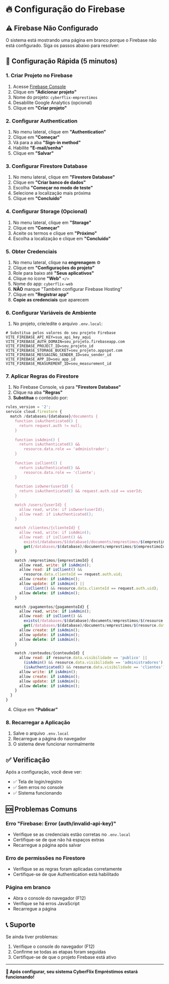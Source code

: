 # 🔥 Configuração do Firebase

## ⚠️ Firebase Não Configurado

O sistema está mostrando uma página em branco porque o Firebase não está configurado. Siga os passos abaixo para resolver:

## 🚀 Configuração Rápida (5 minutos)

### 1. Criar Projeto no Firebase

1. Acesse [Firebase Console](https://console.firebase.google.com)
2. Clique em **"Adicionar projeto"**
3. Nome do projeto: `cyberflix-emprestimos`
4. Desabilite Google Analytics (opcional)
5. Clique em **"Criar projeto"**

### 2. Configurar Authentication

1. No menu lateral, clique em **"Authentication"**
2. Clique em **"Começar"**
3. Vá para a aba **"Sign-in method"**
4. Habilite **"E-mail/senha"**
5. Clique em **"Salvar"**

### 3. Configurar Firestore Database

1. No menu lateral, clique em **"Firestore Database"**
2. Clique em **"Criar banco de dados"**
3. Escolha **"Começar no modo de teste"**
4. Selecione a localização mais próxima
5. Clique em **"Concluído"**

### 4. Configurar Storage (Opcional)

1. No menu lateral, clique em **"Storage"**
2. Clique em **"Começar"**
3. Aceite os termos e clique em **"Próximo"**
4. Escolha a localização e clique em **"Concluído"**

### 5. Obter Credenciais

1. No menu lateral, clique na **engrenagem** ⚙️
2. Clique em **"Configurações do projeto"**
3. Role para baixo até **"Seus aplicativos"**
4. Clique no ícone **"Web"** `</>`
5. Nome do app: `cyberflix-web`
6. **NÃO** marque "Também configurar Firebase Hosting"
7. Clique em **"Registrar app"**
8. **Copie as credenciais** que aparecem

### 6. Configurar Variáveis de Ambiente

1. No projeto, crie/edite o arquivo `.env.local`:

```env
# Substitua pelos valores do seu projeto Firebase
VITE_FIREBASE_API_KEY=sua_api_key_aqui
VITE_FIREBASE_AUTH_DOMAIN=seu_projeto.firebaseapp.com
VITE_FIREBASE_PROJECT_ID=seu_projeto_id
VITE_FIREBASE_STORAGE_BUCKET=seu_projeto.appspot.com
VITE_FIREBASE_MESSAGING_SENDER_ID=seu_sender_id
VITE_FIREBASE_APP_ID=seu_app_id
VITE_FIREBASE_MEASUREMENT_ID=seu_measurement_id
```

### 7. Aplicar Regras do Firestore

1. No Firebase Console, vá para **"Firestore Database"**
2. Clique na aba **"Regras"**
3. **Substitua** o conteúdo por:

```javascript
rules_version = '2';
service cloud.firestore {
  match /databases/{database}/documents {
    function isAuthenticated() {
      return request.auth != null;
    }
    
    function isAdmin() {
      return isAuthenticated() && 
        resource.data.role == 'administrador';
    }
    
    function isClient() {
      return isAuthenticated() && 
        resource.data.role == 'cliente';
    }
    
    function isOwner(userId) {
      return isAuthenticated() && request.auth.uid == userId;
    }

    match /users/{userId} {
      allow read, write: if isOwner(userId);
      allow read: if isAuthenticated();
    }

    match /clientes/{clienteId} {
      allow read, write: if isAdmin();
      allow read: if isClient() && 
        exists(/databases/$(database)/documents/emprestimos/$(emprestimoId)) &&
        get(/databases/$(database)/documents/emprestimos/$(emprestimoId)).data.clienteId == clienteId;
    }

    match /emprestimos/{emprestimoId} {
      allow read, write: if isAdmin();
      allow read: if isClient() && 
        resource.data.clienteId == request.auth.uid;
      allow create: if isAdmin();
      allow update: if isAdmin() || 
        (isClient() && resource.data.clienteId == request.auth.uid);
      allow delete: if isAdmin();
    }

    match /pagamentos/{pagamentoId} {
      allow read, write: if isAdmin();
      allow read: if isClient() && 
        exists(/databases/$(database)/documents/emprestimos/$(resource.data.emprestimoId)) &&
        get(/databases/$(database)/documents/emprestimos/$(resource.data.emprestimoId)).data.clienteId == request.auth.uid;
      allow create: if isAdmin();
      allow update: if isAdmin();
      allow delete: if isAdmin();
    }

    match /conteudos/{conteudoId} {
      allow read: if resource.data.visibilidade == 'publico' ||
        (isAdmin() && resource.data.visibilidade == 'administradores') ||
        (isAuthenticated() && resource.data.visibilidade == 'clientes');
      allow write: if isAdmin();
      allow create: if isAdmin();
      allow update: if isAdmin();
      allow delete: if isAdmin();
    }
  }
}
```

4. Clique em **"Publicar"**

### 8. Recarregar a Aplicação

1. Salve o arquivo `.env.local`
2. Recarregue a página do navegador
3. O sistema deve funcionar normalmente

## ✅ Verificação

Após a configuração, você deve ver:
- ✅ Tela de login/registro
- ✅ Sem erros no console
- ✅ Sistema funcionando

## 🆘 Problemas Comuns

### Erro "Firebase: Error (auth/invalid-api-key)"
- Verifique se as credenciais estão corretas no `.env.local`
- Certifique-se de que não há espaços extras
- Recarregue a página após salvar

### Erro de permissões no Firestore
- Verifique se as regras foram aplicadas corretamente
- Certifique-se de que Authentication está habilitado

### Página em branco
- Abra o console do navegador (F12)
- Verifique se há erros JavaScript
- Recarregue a página

## 📞 Suporte

Se ainda tiver problemas:
1. Verifique o console do navegador (F12)
2. Confirme se todas as etapas foram seguidas
3. Certifique-se de que o projeto Firebase está ativo

---

**🎉 Após configurar, seu sistema CyberFlix Empréstimos estará funcionando!**
